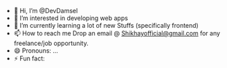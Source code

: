 - 👋 Hi, I’m @DevDamsel 
- 👀 I’m interested in developing web apps
- 🌱 I’m currently learning a lot of new Stuffs (specifically frontend) 
- 📫 How to reach me Drop an email @ Shikhayofficial@gmail.com for any freelance/job opportunity.
- 😄 Pronouns: ...
- ⚡ Fun fact: 

<!---
DevDamsel/DevDamsel is a ✨ special ✨ repository because its `README.md` (this file) appears on your GitHub profile.
You can click the Preview link to take a look at your changes.
--->
